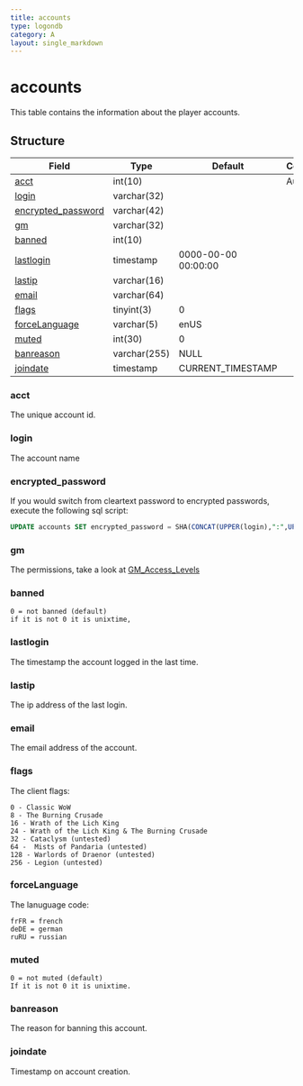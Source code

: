 ```yaml
---
title: accounts
type: logondb
category: A
layout: single_markdown
---
```


# accounts
This table contains the information about the player accounts.

## Structure

Field                                     | Type         | Default             | Comment 
----------------------------------------- | ------------ | ------------------- | --------
[acct](#acct)                             | int(10)      |                     | Auto Num
[login](#login)                           | varchar(32)  |                     |         
[encrypted_password](#encrypted_password) | varchar(42)  |                     |         
[gm](#gm)                                 | varchar(32)  |                     |         
[banned](#banned)                         | int(10)      |                     |         
[lastlogin](#lastlogin)                   | timestamp    | 0000-00-00 00:00:00 |         
[lastip](#lastip)                         | varchar(16)  |                     |         
[email](#email)                           | varchar(64)  |                     |         
[flags](#flags)                           | tinyint(3)   | 0                   |         
[forceLanguage](#forceLanguage)           | varchar(5)   | enUS                |         
[muted](#muted)                           | int(30)      | 0                   |         
[banreason](#banreason)                   | varchar(255) | NULL                |         
[joindate](#joindate)                     | timestamp    | CURRENT_TIMESTAMP   |         

### acct

The unique account id.

### login

The account name

### encrypted_password

If you would switch from cleartext password to encrypted passwords, execute the following sql script:

```sql
UPDATE accounts SET encrypted_password = SHA(CONCAT(UPPER(login),":",UPPER(password)));
```

### gm

The permissions, take a look at [GM_Access_Levels](/Wiki/docs/commands/access_levels/ "GM Access Levels")

### banned

    0 = not banned (default)
    if it is not 0 it is unixtime,

### lastlogin

The timestamp the account logged in the last time.

### lastip

The ip address of the last login.

### email

The email address of the account.

### flags

The client flags:

    0 - Classic WoW
    8 - The Burning Crusade
    16 - Wrath of the Lich King
    24 - Wrath of the Lich King & The Burning Crusade
    32 - Cataclysm (untested)
    64 -  Mists of Pandaria (untested)
    128 - Warlords of Draenor (untested)
    256 - Legion (untested)

### forceLanguage

The lanuguage code:

    frFR = french
    deDE = german
    ruRU = russian

### muted

    0 = not muted (default)
    If it is not 0 it is unixtime.

### banreason

The reason for banning this account.

### joindate

Timestamp on account creation.
